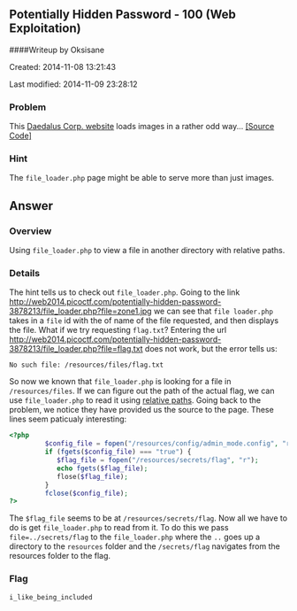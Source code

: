 ## Potentially Hidden Password - 100 (Web Exploitation)
####Writeup by Oksisane

Created: 2014-11-08 13:21:43

Last modified: 2014-11-09 23:28:12



### Problem

This [Daedalus Corp. website](http://web2014.picoctf.com/potentially-hidden-password-3878213/) loads images in a rather odd way... [[Source Code]](https://picoctf.com/problem-static/web/potentially-hidden-password/index.phps)

### Hint

The `file_loader.php` page might be able to serve more than just images.

## Answer


### Overview

Using `file_loader.php` to view a file in another directory with relative paths.

### Details

The hint tells us to check out `file_loader.php`. Going to the link http://web2014.picoctf.com/potentially-hidden-password-3878213/file_loader.php?file=zone1.jpg we can see that `file loader.php` takes in a `file` id with the of name of the file requested, and then displays the file. What if we try requesting `flag.txt`? Entering the url http://web2014.picoctf.com/potentially-hidden-password-3878213/file_loader.php?file=flag.txt does not work, but the error tells us:
```
No such file: /resources/files/flag.txt
```
So now we known that `file_loader.php` is looking for a file in `/resources/files`. If we can figure out the path of the actual flag, we can use `file_loader.php` to read it using [relative paths](http://www.coffeecup.com/help/articles/absolute-vs-relative-pathslinks/). Going back to the problem, we notice they have provided us the source to the page. These lines seem paticualy interesting:
```php
<?php
	     $config_file = fopen("/resources/config/admin_mode.config", "r");
	     if (fgets($config_file) === "true") {
	        $flag_file = fopen("/resources/secrets/flag", "r");
	        echo fgets($flag_file);
	        flose($flag_file);
	     }
	     fclose($config_file);
?>
```
The `$flag_file` seems to be at `/resources/secrets/flag`. Now all we have to do is get `file_loader.php` to read from it. To do this we pass  `file=../secrets/flag` to the `file_loader.php` where the `..` goes up a directory to the `resources` folder and the `/secrets/flag` navigates from the resources folder to the flag.
### Flag
    i_like_being_included

